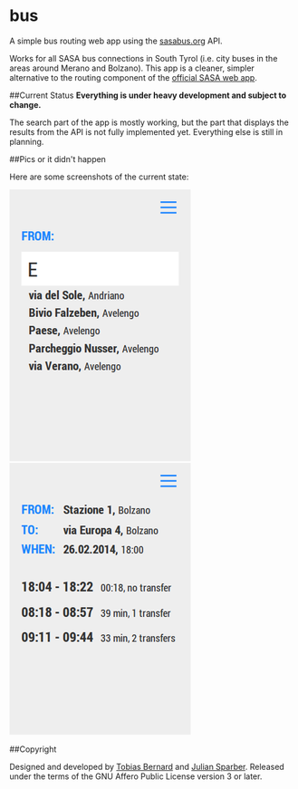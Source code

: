 bus
===

A simple bus routing web app using the [sasabus.org](http://sasabus.org) API.

Works for all SASA bus connections in South Tyrol (i.e. city buses in the areas around Merano and Bolzano). This app is a cleaner, simpler alternative to the routing component of the [official SASA web app](http://html5.sasabus.org).

##Current Status
**Everything is under heavy development and subject to change.**

The search part of the app is mostly working, but the part that displays the results from the API is not fully implemented yet. Everything else is still in planning.

##Pics or it didn't happen

Here are some screenshots of the current state:

![Search](docs/search.png)
![Search results](docs/results.png)

##Copyright

Designed and developed by [Tobias Bernard](http://tobiasbernard.com) and [Julian Sparber](http://julian.sparber.net). Released under the terms of the GNU Affero Public License version 3 or later.
